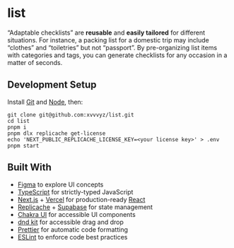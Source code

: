 # list

&ldquo;Adaptable checklists&rdquo; are **reusable** and **easily tailored** for different situations. For instance, a
packing list for a domestic trip may include &ldquo;clothes&rdquo; and &ldquo;toiletries&rdquo; but not
&ldquo;passport&rdquo;. By pre-organizing list items with categories and tags, you can generate checklists for any
occasion in a matter of seconds.

## Development Setup

Install [Git](https://git-scm.com/book/en/v2/Getting-Started-Installing-Git) and [Node](https://nodejs.org/en/download),
then:

```shell
git clone git@github.com:xvvvyz/list.git
cd list
pnpm i
pnpm dlx replicache get-license
echo 'NEXT_PUBLIC_REPLICACHE_LICENSE_KEY=<your license key>' > .env
pnpm start
```

## Built With

- [Figma](https://www.figma.com) to explore UI concepts
- [TypeScript](https://www.typescriptlang.org) for strictly-typed JavaScript
- [Next.js](https://nextjs.org) + [Vercel](https://vercel.com) for production-ready [React](https://reactjs.org)
- [Replicache](https://replicache.dev) + [Supabase](https://supabase.com) for state management
- [Chakra UI](https://chakra-ui.com) for accessible UI components
- [dnd kit](https://dndkit.com) for accessible drag and drop
- [Prettier](https://prettier.io) for automatic code formatting
- [ESLint](https://eslint.org) to enforce code best practices
